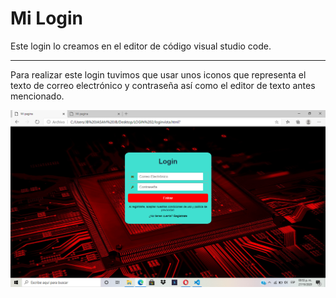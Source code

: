 Mi Login 
========

Este login lo creamos en el editor de código visual studio code.
________________________________________________________________

Para realizar este login tuvimos que usar unos iconos que representa el texto de correo electrónico y contraseña así como el editor de texto antes mencionado. 

![milogin](https://github.com/JasamSM/Login/blob/master/login.png)

